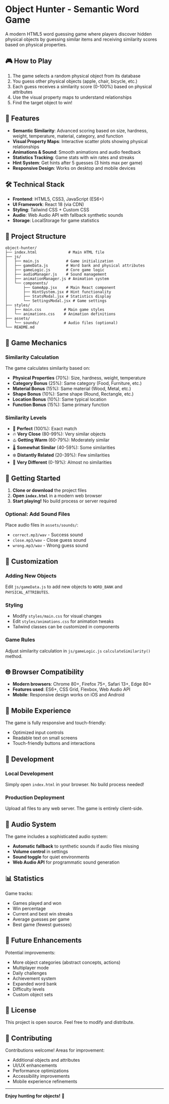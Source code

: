 # Object Hunter - Semantic Word Game

A modern HTML5 word guessing game where players discover hidden physical objects by guessing similar items and receiving similarity scores based on physical properties.

## 🎮 How to Play

1. The game selects a random physical object from its database
2. You guess other physical objects (apple, chair, bicycle, etc.)
3. Each guess receives a similarity score (0-100%) based on physical attributes
4. Use the visual property maps to understand relationships
5. Find the target object to win!

## 🚀 Features

- **Semantic Similarity**: Advanced scoring based on size, hardness, weight, temperature, material, category, and function
- **Visual Property Maps**: Interactive scatter plots showing physical relationships
- **Animations & Sound**: Smooth animations and audio feedback
- **Statistics Tracking**: Game stats with win rates and streaks
- **Hint System**: Get hints after 5 guesses (3 hints max per game)
- **Responsive Design**: Works on desktop and mobile devices

## 🛠️ Technical Stack

- **Frontend**: HTML5, CSS3, JavaScript (ES6+)
- **UI Framework**: React 18 (via CDN)
- **Styling**: Tailwind CSS + Custom CSS
- **Audio**: Web Audio API with fallback synthetic sounds
- **Storage**: LocalStorage for game statistics

## 📁 Project Structure

```
object-hunter/
├── index.html              # Main HTML file
├── js/
│   ├── main.js            # Game initialization
│   ├── gameData.js        # Word bank and physical attributes
│   ├── gameLogic.js       # Core game logic
│   ├── audioManager.js    # Sound management
│   ├── animationManager.js # Animation system
│   └── components/
│       ├── GameApp.jsx    # Main React component
│       ├── HintSystem.jsx # Hint functionality
│       ├── StatsModal.jsx # Statistics display
│       └── SettingsModal.jsx # Game settings
├── styles/
│   ├── main.css          # Main game styles
│   └── animations.css    # Animation definitions
├── assets/
│   └── sounds/           # Audio files (optional)
└── README.md
```

## 🎯 Game Mechanics

### Similarity Calculation
The game calculates similarity based on:
- **Physical Properties** (70%): Size, hardness, weight, temperature
- **Category Bonus** (25%): Same category (Food, Furniture, etc.)
- **Material Bonus** (15%): Same material (Wood, Metal, etc.)
- **Shape Bonus** (10%): Same shape (Round, Rectangle, etc.)
- **Location Bonus** (10%): Same typical location
- **Function Bonus** (15%): Same primary function

### Similarity Levels
- 🎯 **Perfect** (100%): Exact match
- 🔥 **Very Close** (80-99%): Very similar objects
- ♨️ **Getting Warm** (60-79%): Moderately similar
- 🌡️ **Somewhat Similar** (40-59%): Some similarities
- ❄️ **Distantly Related** (20-39%): Few similarities
- 🧊 **Very Different** (0-19%): Almost no similarities

## 🚀 Getting Started

1. **Clone or download** the project files
2. **Open `index.html`** in a modern web browser
3. **Start playing!** No build process or server required

### Optional: Add Sound Files
Place audio files in `assets/sounds/`:
- `correct.mp3/wav` - Success sound
- `close.mp3/wav` - Close guess sound  
- `wrong.mp3/wav` - Wrong guess sound

## 🎨 Customization

### Adding New Objects
Edit `js/gameData.js` to add new objects to `WORD_BANK` and `PHYSICAL_ATTRIBUTES`.

### Styling
- Modify `styles/main.css` for visual changes
- Edit `styles/animations.css` for animation tweaks
- Tailwind classes can be customized in components

### Game Rules
Adjust similarity calculation in `js/gameLogic.js` `calculateSimilarity()` method.

## 🌐 Browser Compatibility

- **Modern browsers**: Chrome 80+, Firefox 75+, Safari 13+, Edge 80+
- **Features used**: ES6+, CSS Grid, Flexbox, Web Audio API
- **Mobile**: Responsive design works on iOS and Android

## 📱 Mobile Experience

The game is fully responsive and touch-friendly:
- Optimized input controls
- Readable text on small screens
- Touch-friendly buttons and interactions

## 🔧 Development

### Local Development
Simply open `index.html` in your browser. No build process needed!

### Production Deployment
Upload all files to any web server. The game is entirely client-side.

## 🎵 Audio System

The game includes a sophisticated audio system:
- **Automatic fallback** to synthetic sounds if audio files missing
- **Volume control** in settings
- **Sound toggle** for quiet environments
- **Web Audio API** for programmatic sound generation

## 📊 Statistics

Game tracks:
- Games played and won
- Win percentage
- Current and best win streaks
- Average guesses per game
- Best game (fewest guesses)

## 🎯 Future Enhancements

Potential improvements:
- More object categories (abstract concepts, actions)
- Multiplayer mode
- Daily challenges
- Achievement system
- Expanded word bank
- Difficulty levels
- Custom object sets

## 📄 License

This project is open source. Feel free to modify and distribute.

## 🤝 Contributing

Contributions welcome! Areas for improvement:
- Additional objects and attributes
- UI/UX enhancements
- Performance optimizations
- Accessibility improvements
- Mobile experience refinements

---

**Enjoy hunting for objects!** 🎯